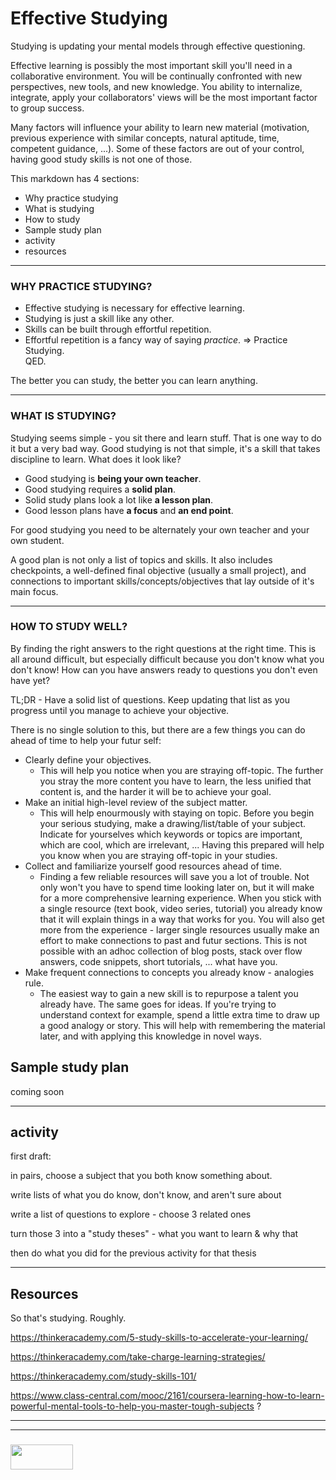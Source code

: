 # Effective Studying

Studying is updating your mental models through effective questioning.

Effective learning is possibly the most important skill you'll need in a collaborative environment. You will be continually confronted with new perspectives, new tools, and new knowledge.  You ability to internalize, integrate, apply your collaborators' views will be the most important factor to group success.

Many factors will influence your ability to learn new material (motivation, previous experience with similar concepts, natural aptitude, time, competent guidance, ...).  Some of these factors are out of your control, having good study skills is not one of those.

This markdown has 4 sections: 
* Why practice studying
* What is studying
* How to study
* Sample study plan
* activity
* resources

---
### WHY PRACTICE STUDYING?
* Effective studying is necessary for effective learning.
* Studying is just a skill like any other.
* Skills can be built through effortful repetition.
* Effortful repetition is a fancy way of saying _practice_.
=> Practice Studying.  
QED.

The better you can study, the better you can learn anything.

_______ 

### WHAT IS STUDYING?
Studying seems simple - you sit there and learn stuff.  That is one way to do it but a very bad way.  Good studying is not that simple, it's a skill that takes discipline to learn.  What does it look like?
* Good studying is **being your own teacher**. 
* Good studying requires a **solid plan**.
* Solid study plans look a lot like **a lesson plan**.
* Good lesson plans have **a focus** and **an end point**.

For good studying you need to be alternately your own teacher and your own student. 

A good plan is not only a list of topics and skills.  It also includes checkpoints, a well-defined final objective (usually a small project), and connections to important skills/concepts/objectives that lay outside of it's main focus.
___
### HOW TO STUDY WELL?
By finding the right answers to the right questions at the right time. 
This is all around difficult, but especially difficult because you don't know what you don't know!  How can you have answers ready to questions you don't even have yet?

TL;DR - Have a solid list of questions.  Keep updating that list as you progress until you manage to achieve your objective.

There is no single solution to this, but there are a few things you can do ahead of time to help your futur self:
* Clearly define your objectives.
  * This will help you notice when you are straying off-topic.  The further you stray the more content you have to learn, the less unified that content is, and the harder it will be to achieve your goal.
* Make an initial high-level review of the subject matter.
  * This will help enourmously with staying on topic.  Before you begin your serious studying, make a drawing/list/table of your subject.  Indicate for yourselves which keywords or topics are important, which are cool, which are irrelevant, ... Having this prepared will help you know when you are straying off-topic in your studies.
* Collect and familiarize yourself good resources ahead of time.
  * Finding a few reliable resources will save you a lot of trouble.  Not only won't you have to spend time looking later on, but it will make for a more comprehensive learning experience.  When you stick with a single resource (text book, video series, tutorial) you already know that it will explain things in a way that works for you.  You will also get more from the experience - larger single resources usually make an effort to make connections to past and futur sections.  This is not possible with an adhoc collection of blog posts, stack over flow answers, code snippets, short tutorials, ... what have you.
* Make frequent connections to concepts you already know - analogies rule.
  * The easiest way to gain a new skill is to repurpose a talent you already have.  The same goes for ideas.  If you're trying to understand context for example, spend a little extra time to draw up a good analogy or story.  This will help with remembering the material later, and with applying this knowledge in novel ways.

## Sample study plan

coming soon
______

## activity

first draft:

in pairs, choose a subject that you both know something about.

write lists of what you do know, don't know, and aren't sure about

write a list of questions to explore - choose 3 related ones

turn those 3 into a "study theses" - what you want to learn & why that

then do what you did for the previous activity for that thesis

___

## Resources

So that's studying.  Roughly.  

https://thinkeracademy.com/5-study-skills-to-accelerate-your-learning/

https://thinkeracademy.com/take-charge-learning-strategies/

https://thinkeracademy.com/study-skills-101/

https://www.class-central.com/mooc/2161/coursera-learning-how-to-learn-powerful-mental-tools-to-help-you-master-tough-subjects  ?



___
___
### <a href="http://elewa.education/blog" target="_blank"><img src="https://user-images.githubusercontent.com/18554853/34921062-506450ae-f97d-11e7-875f-6feeb26ad72d.png" width="100" height="40"/></a>